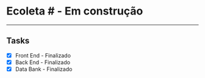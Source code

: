 # Ecoleta # - Em construção
---
## Tasks ##
- [x] Front End - Finalizado
- [x] Back End - Finalizado
- [x] Data Bank - Finalizado
